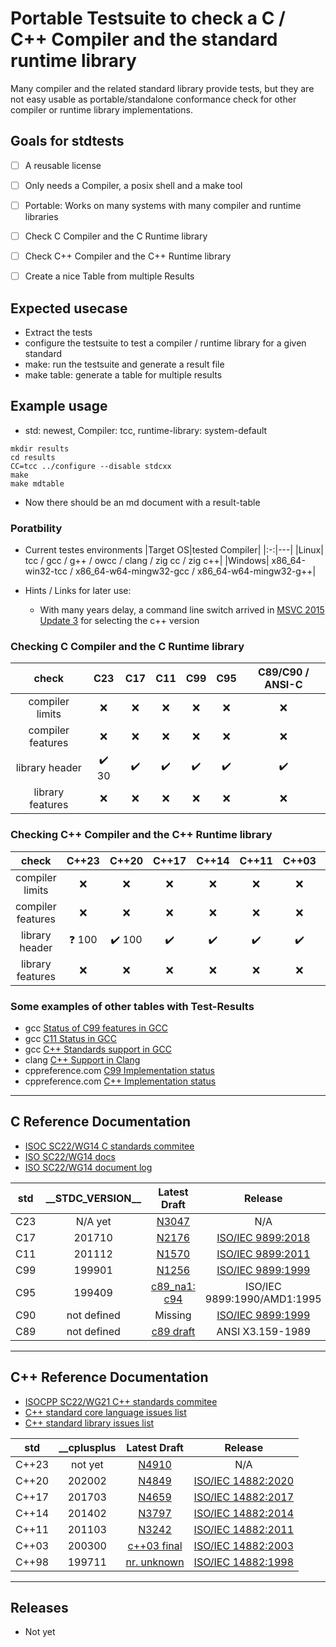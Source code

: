 
# Portable Testsuite to check a C / C++ Compiler and the standard runtime library

Many compiler and the related standard library provide tests, 
but they are not easy usable as portable/standalone conformance check for other compiler or runtime library implementations.


## Goals for stdtests
* [ ] A reusable license
* [ ] Only needs a Compiler, a posix shell and a make tool
* [ ] Portable: Works on many systems with many compiler and runtime libraries
* [ ] Check C Compiler and the C Runtime library
* [ ] Check C++ Compiler and the C++ Runtime library
* [ ] Create a nice Table from multiple Results


## Expected usecase
* Extract the tests
* configure the testsuite to test a compiler / runtime library for a given standard
* make: run the testsuite and generate a result file
* make table: generate a table for multiple results


## Example usage 
* std: newest, Compiler: tcc, runtime-library: system-default
~~~
mkdir results
cd results
CC=tcc ../configure --disable stdcxx
make
make mdtable
~~~
* Now there should be an md document with a result-table


### Poratbility
* Current testes environments
  |Target OS|tested Compiler|
  |:-:|---|
  |Linux| tcc / gcc / g++ / owcc / clang / zig cc / zig c++|
  |Windows| x86_64-win32-tcc / x86_64-w64-mingw32-gcc / x86_64-w64-mingw32-g++|

* Hints / Links for later use:
  - With many years delay, a command line switch arrived in [MSVC 2015 Update 3](https://aka.ms/versionswitches) for selecting the c++ version 


### Checking C Compiler and the C Runtime library 
  
  |check| C23 | C17 | C11 | C99 | C95 | C89/C90 / ANSI-C|
  |:-:|:-:|:-:|:-:|:-:|:-:|:-:|
  |compiler limits  | :x: | :x: | :x: | :x: | :x: | :x: |
  |compiler features| :x: | :x: | :x: | :x: | :x: | :x: |
  |library header | :heavy_check_mark: 30 | :heavy_check_mark: | :heavy_check_mark: | :heavy_check_mark: | :heavy_check_mark: | :heavy_check_mark: |
  |library features | :x: | :x: | :x: | :x: | :x: | :x: |


### Checking C++ Compiler and the C++ Runtime library 
  
  |check| C++23 | C++20 | C++17 | C++14 | C++11 | C++03 | C++98 |
  |:-:|:-:|:-:|:-:|:-:|:-:|:-:|:-:|
  |compiler limits  | :x: | :x: | :x: | :x: | :x: | :x: | :x: |
  |compiler features| :x: | :x: | :x: | :x: | :x: | :x: | :x: |
  |library header | :question: 100 | :heavy_check_mark: 100 | :heavy_check_mark: | :heavy_check_mark: | :heavy_check_mark: | :heavy_check_mark: | :heavy_check_mark: |
  |library features | :x: | :x: | :x: | :x: | :x: | :x: | :x: |


### Some examples of other tables with Test-Results
  - gcc [Status of C99 features in GCC](https://gcc.gnu.org/c99status.html)
  - gcc [C11 Status in GCC](https://gcc.gnu.org/wiki/C11Status)
  - gcc [C++ Standards support in GCC](https://gcc.gnu.org/projects/cxx-status.html#) 
  - clang [C++ Support in Clang](https://clang.llvm.org/cxx_status.html)
  - cppreference.com [C99 Implementation status](https://en.cppreference.com/w/c/99)
  - cppreference.com [C++ Implementation status](https://en.cppreference.com/w/cpp/compiler_support)


***
## C Reference Documentation
  * [ISOC SC22/WG14 C standards commitee](https://www.open-std.org/jtc1/sc22/wg14/)
  * [ISO SC22/WG14 docs](https://www.open-std.org/jtc1/sc22/wg14/www/docs/?C=M;O=D)
  * [ISO SC22/WG14 document log](https://www.open-std.org/jtc1/sc22/wg14/www/wg14_document_log.htm)
 
 |std|\_\_STDC_VERSION\_\_|Latest Draft|Release|
 |:-:|:-:|:-:|:-:|
 | C23 | N/A yet| [N3047](https://www.open-std.org/jtc1/sc22/wg14/www/docs/n3047.pdf) | N/A |
 | C17 | 201710 | [N2176](https://web.archive.org/web/20181230041359if_/http://www.open-std.org/jtc1/sc22/wg14/www/abq/c17_updated_proposed_fdis.pdf) | [ISO/IEC 9899:2018](https://www.iso.org/standard/74528.html) |
 | C11 | 201112 | [N1570](https://www.open-std.org/jtc1/sc22/wg14/www/docs/n1570.pdf) | [ISO/IEC 9899:2011](https://www.iso.org/standard/57853.html) |
 | C99 | 199901 | [N1256](https://www.open-std.org/jtc1/sc22/wg14/www/docs/n1256.pdf) | [ISO/IEC 9899:1999](https://www.iso.org/standard/29237.html) |
 | C95 | 199409 | [c89_na1: c94](https://port70.net/~nsz/c/c89/c94_na1.html) | ISO/IEC 9899:1990/AMD1:1995 |
 | C90 | not defined | Missing | [ISO/IEC 9899:1999](https://www.iso.org/standard/17782.html) |
 | C89 | not defined | [c89 draft](https://port70.net/~nsz/c/c89/c89-draft.html) | ANSI X3.159-1989 |


---
## C++ Reference Documentation
  * [ISOCPP SC22/WG21 C++ standards commitee](https://www.open-std.org/jtc1/sc22/wg21/)
  * [C++ standard core language issues list](https://www.open-std.org/jtc1/sc22/wg21/docs/cwg_index.html)
  * [C++ standard library issues list](https://www.open-std.org/jtc1/sc22/wg21/docs/lwg-active.html)

 |std|\_\_cplusplus|Latest Draft|Release|
 |:-:|:-:|:-:|:-:|
 |C++23|not yet|[N4910](https://github.com/cplusplus/draft/releases/download/n4910/n4910.pdf)| N/A|
 |C++20|202002 |[N4849](https://www.open-std.org/jtc1/sc22/wg21/docs/papers/2020/n4849.pdf)|[ISO/IEC 14882:2020](https://www.iso.org/standard/79358.html)|
 |C++17|201703 |[N4659](https://www.open-std.org/jtc1/sc22/wg21/docs/papers/2017/n4659.pdf)|[ISO/IEC 14882:2017](https://www.iso.org/standard/68564.html)|
 |C++14|201402 |[N3797](https://www.open-std.org/jtc1/sc22/wg21/docs/papers/2013/n3797.pdf)|[ISO/IEC 14882:2014](https://www.iso.org/standard/64029.html)|
 |C++11|201103 |[N3242](https://www.open-std.org/jtc1/sc22/wg21/docs/papers/2011/n3242.pdf)|[ISO/IEC 14882:2011](https://www.iso.org/standard/50372.html)|
 |C++03|200300 | [c++03 final](https://port70.net/~nsz/c/c%2B%2B/c%2B%2B03_final.pdf)|[ISO/IEC 14882:2003](https://www.iso.org/standard/38110.html)|
 |C++98|199711 |[nr. unknown](https://port70.net/~nsz/c/c%2B%2B/c%2B%2B98.pdf)|[ISO/IEC 14882:1998](https://www.iso.org/standard/25845.html)|


***
## Releases
* Not yet
